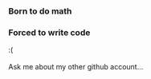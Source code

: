 ### Born to do math
### Forced to write code
:(
<br />
<br />
Ask me about my other github account...
